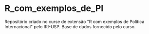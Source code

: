 # R_com_exemplos_de_PI

Repositório criado no curse de extensão "R com exemplos de Política Internacional" pelo IRI-USP.
Base de dados fornecido pelo curso.
